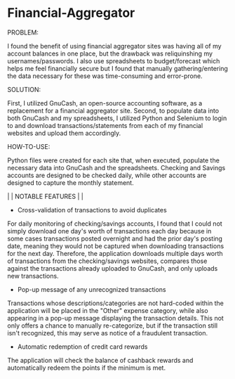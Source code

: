# Financial-Aggregator

PROBLEM: 

I found the benefit of using financial aggregator sites was having all of my account balances in one place, but the drawback was reliquinshing my usernames/passwords. I also use spreadsheets to budget/forecast which helps me feel financially secure but I found that manually gathering/entering the data necessary for these was time-consuming and error-prone.

SOLUTION: 

First, I utilized GnuCash, an open-source accounting software, as a replacement for a financial aggregator site. Second, to populate data into both GnuCash and my spreadsheets, I utilized Python and Selenium to login to and download transactions/statements from each of my financial websites and upload them accordingly.

HOW-TO-USE:

Python files were created for each site that, when executed, populate the necessary data into GnuCash and the spreadsheets. Checking and Savings accounts are designed to be checked daily, while other accounts are designed to capture the monthly statement.

 | | NOTABLE FEATURES | | 
 
 - Cross-validation of transactions to avoid duplicates
 
For daily monitoring of checking/savings accounts, I found that I could not simply download one day's worth of transactions each day because in some cases transactions posted overnight and had the prior day's posting date, meaning they would not be captured when downloading transactions for the next day. Therefore, the application downloads multiple days worth of transactions from the checking/savings websites, compares those against the transactions already uploaded to GnuCash, and only uploads new transactions.

 - Pop-up message of any unrecognized transactions

Transactions whose descriptions/categories are not hard-coded within the application will be placed in the "Other" expense category, while also appearing in a pop-up message displaying the transaction details. This not only offers a chance to manually re-categorize, but if the transaction still isn't recognized, this may serve as notice of a fraudulent transaction.

- Automatic redemption of credit card rewards

The application will check the balance of cashback rewards and automatically redeem the points if the minimum is met.
